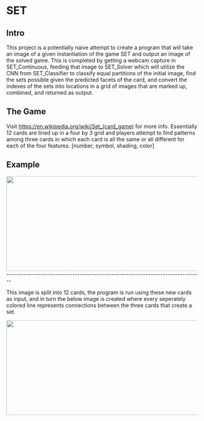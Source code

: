 # SET
## Intro
This project is a potentially naive attempt to create a program that will take an image of a given instantiation of the game SET and output an image of the solved game.
This is completed by getting a webcam capture in SET_Continuous, feeding that image to SET_Solver which will utilize the CNN from SET_Classifier to classify equal partitions of the initial image, find the sets possible given the predicted facets of the card, and convert the indexes of the sets into locations in a grid of images that are marked up, combined, and returned as output.
## The Game
Visit https://en.wikipedia.org/wiki/Set_(card_game) for more info. Essentially 12 cards are lined up in a four by 3 grid and players attempt to find patterns among three cards in which each card is all the same or all different for each of the four features. [number, symbol, shading, color]
## Example
<img src= "https://user-images.githubusercontent.com/93213444/222033025-1065399c-6c36-43cd-93b5-a41a1f6432c1.png" width="512" height="250" />
--------------------------------------------------------------------------------

This image is split into 12 cards, the program is run using these new cards as input, and in turn the below image is created where every seperately colored line represents connections between the three cards that create a set.

<img src= "https://user-images.githubusercontent.com/93213444/222033120-2553f7d0-659d-4937-8b79-50e29cc64428.png" width="512" height="250" />

